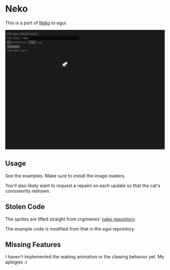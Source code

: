 # Neko

This is a port of [Neko](https://en.wikipedia.org/wiki/Neko_(software)) to egui.

![A screenshot of Neko. A cat is chasing an invisible cursor across the screen.](./screenshot.png)

## Usage

See the examples. Make sure to install the image loaders.

You'll also likely want to request a repaint on each update so that the cat's
consistently redrawn.

## Stolen Code

The sprites are lifted straight from crgimenes' [neko
repository](https://github.com/crgimenes/neko/).

The example code is modified from that in the egui repository.

## Missing Features

I haven't implemented the waking animation or the clawing behavior yet. My aplogies :(
